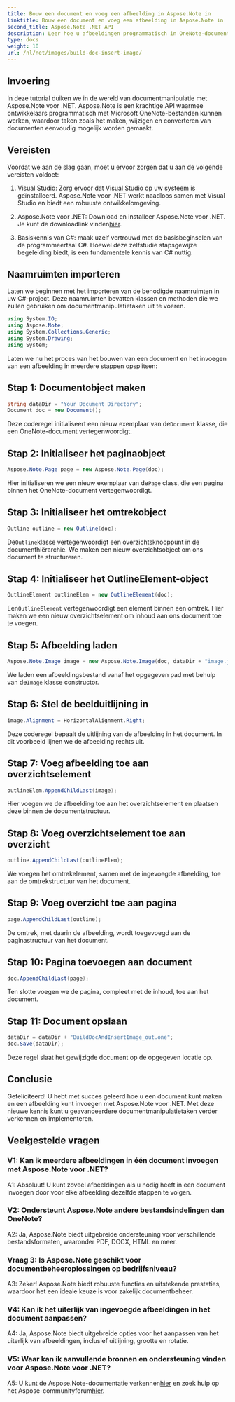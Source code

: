```yaml
---
title: Bouw een document en voeg een afbeelding in Aspose.Note in
linktitle: Bouw een document en voeg een afbeelding in Aspose.Note in
second_title: Aspose.Note .NET API
description: Leer hoe u afbeeldingen programmatisch in OneNote-documenten kunt invoegen met Aspose.Note voor .NET. Eenvoudige stappen voor naadloze documentmanipulatie.
type: docs
weight: 10
url: /nl/net/images/build-doc-insert-image/
---
```

## Invoering

In deze tutorial duiken we in de wereld van documentmanipulatie met Aspose.Note voor .NET. Aspose.Note is een krachtige API waarmee ontwikkelaars programmatisch met Microsoft OneNote-bestanden kunnen werken, waardoor taken zoals het maken, wijzigen en converteren van documenten eenvoudig mogelijk worden gemaakt. 

## Vereisten

Voordat we aan de slag gaan, moet u ervoor zorgen dat u aan de volgende vereisten voldoet:

1. Visual Studio: Zorg ervoor dat Visual Studio op uw systeem is geïnstalleerd. Aspose.Note voor .NET werkt naadloos samen met Visual Studio en biedt een robuuste ontwikkelomgeving.

2.  Aspose.Note voor .NET: Download en installeer Aspose.Note voor .NET. Je kunt de downloadlink vinden[hier](https://releases.aspose.com/note/net/).

3. Basiskennis van C#: maak uzelf vertrouwd met de basisbeginselen van de programmeertaal C#. Hoewel deze zelfstudie stapsgewijze begeleiding biedt, is een fundamentele kennis van C# nuttig.

## Naamruimten importeren

Laten we beginnen met het importeren van de benodigde naamruimten in uw C#-project. Deze naamruimten bevatten klassen en methoden die we zullen gebruiken om documentmanipulatietaken uit te voeren.

```csharp
using System.IO;
using Aspose.Note;
using System.Collections.Generic;
using System.Drawing;
using System;
```

Laten we nu het proces van het bouwen van een document en het invoegen van een afbeelding in meerdere stappen opsplitsen:

## Stap 1: Documentobject maken

```csharp
string dataDir = "Your Document Directory";
Document doc = new Document();
```

 Deze coderegel initialiseert een nieuw exemplaar van de`Document` klasse, die een OneNote-document vertegenwoordigt.

## Stap 2: Initialiseer het paginaobject

```csharp
Aspose.Note.Page page = new Aspose.Note.Page(doc);
```

 Hier initialiseren we een nieuw exemplaar van de`Page` class, die een pagina binnen het OneNote-document vertegenwoordigt.

## Stap 3: Initialiseer het omtrekobject

```csharp
Outline outline = new Outline(doc);
```

 De`Outline`klasse vertegenwoordigt een overzichtsknooppunt in de documenthiërarchie. We maken een nieuw overzichtsobject om ons document te structureren.

## Stap 4: Initialiseer het OutlineElement-object

```csharp
OutlineElement outlineElem = new OutlineElement(doc);
```

 Een`OutlineElement` vertegenwoordigt een element binnen een omtrek. Hier maken we een nieuw overzichtselement om inhoud aan ons document toe te voegen.

## Stap 5: Afbeelding laden

```csharp
Aspose.Note.Image image = new Aspose.Note.Image(doc, dataDir + "image.jpg");
```

 We laden een afbeeldingsbestand vanaf het opgegeven pad met behulp van de`Image` klasse constructor.

## Stap 6: Stel de beelduitlijning in

```csharp
image.Alignment = HorizontalAlignment.Right;
```

Deze coderegel bepaalt de uitlijning van de afbeelding in het document. In dit voorbeeld lijnen we de afbeelding rechts uit.

## Stap 7: Voeg afbeelding toe aan overzichtselement

```csharp
outlineElem.AppendChildLast(image);
```

Hier voegen we de afbeelding toe aan het overzichtselement en plaatsen deze binnen de documentstructuur.

## Stap 8: Voeg overzichtselement toe aan overzicht

```csharp
outline.AppendChildLast(outlineElem);
```

We voegen het omtrekelement, samen met de ingevoegde afbeelding, toe aan de omtrekstructuur van het document.

## Stap 9: Voeg overzicht toe aan pagina

```csharp
page.AppendChildLast(outline);
```

De omtrek, met daarin de afbeelding, wordt toegevoegd aan de paginastructuur van het document.

## Stap 10: Pagina toevoegen aan document

```csharp
doc.AppendChildLast(page);
```

Ten slotte voegen we de pagina, compleet met de inhoud, toe aan het document.

## Stap 11: Document opslaan

```csharp
dataDir = dataDir + "BuildDocAndInsertImage_out.one";
doc.Save(dataDir);
```

Deze regel slaat het gewijzigde document op de opgegeven locatie op.

## Conclusie

Gefeliciteerd! U hebt met succes geleerd hoe u een document kunt maken en een afbeelding kunt invoegen met Aspose.Note voor .NET. Met deze nieuwe kennis kunt u geavanceerdere documentmanipulatietaken verder verkennen en implementeren.

## Veelgestelde vragen

### V1: Kan ik meerdere afbeeldingen in één document invoegen met Aspose.Note voor .NET?

A1: Absoluut! U kunt zoveel afbeeldingen als u nodig heeft in een document invoegen door voor elke afbeelding dezelfde stappen te volgen.

### V2: Ondersteunt Aspose.Note andere bestandsindelingen dan OneNote?

A2: Ja, Aspose.Note biedt uitgebreide ondersteuning voor verschillende bestandsformaten, waaronder PDF, DOCX, HTML en meer.

### Vraag 3: Is Aspose.Note geschikt voor documentbeheeroplossingen op bedrijfsniveau?

A3: Zeker! Aspose.Note biedt robuuste functies en uitstekende prestaties, waardoor het een ideale keuze is voor zakelijk documentbeheer.

### V4: Kan ik het uiterlijk van ingevoegde afbeeldingen in het document aanpassen?

A4: Ja, Aspose.Note biedt uitgebreide opties voor het aanpassen van het uiterlijk van afbeeldingen, inclusief uitlijning, grootte en rotatie.

### V5: Waar kan ik aanvullende bronnen en ondersteuning vinden voor Aspose.Note voor .NET?

 A5: U kunt de Aspose.Note-documentatie verkennen[hier](https://reference.aspose.com/note/net/) en zoek hulp op het Aspose-communityforum[hier](https://forum.aspose.com/c/note/28).